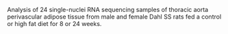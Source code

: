 Analysis of 24 single-nuclei RNA sequencing samples of thoracic aorta perivascular adipose tissue from male and female Dahl SS rats fed a control or high fat diet for 8 or 24 weeks.
